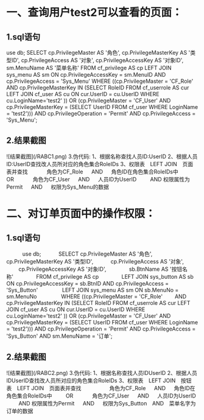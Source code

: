 <h1>一、查询用户test2可以查看的页面：</h1>
<h2>1.sql语句</h2>
 use db;
 SELECT cp.PrivilegeMaster AS '角色',
	cp.PrivilegeMasterKey AS '类型ID',
    cp.PrivilegeAccess AS '对象',
	cp.PrivilegeAccessKey AS '对象ID',
	sm.MenuName AS '菜单名称'
  FROM cf_privilege AS cp
  LEFT JOIN sys_menu AS sm ON cp.PrivilegeAccessKey = sm.MenuID AND cp.PrivilegeAccess = 'Sys_Menu'
 WHERE ((cp.PrivilegeMaster = 'CF_Role'
	AND cp.PrivilegeMasterKey
		IN (SELECT RoleID FROM cf_userrole AS cur
		LEFT JOIN cf_user AS cu ON cur.UserID = cu.UserID WHERE cu.LoginName='test2' ))
OR
(cp.PrivilegeMaster = 'CF_User' AND cp.PrivilegeMasterKey = (SELECT UserID FROM cf_user WHERE LoginName = 'test2')))
AND cp.PrivilegeOperation = 'Permit' AND cp.PrivilegeAccess = 'Sys_Menu';
<h2>2.结果截图</h2>
![结果截图](/RABC1.png)
3.伪代码:
      1、根据名称查找人员ID:UserID
      2、根据人员ID:UserID查找改人员所对应的角色集合RoleIDs
      3、权限表 LEFT JOIN 页面表并查找
         角色为CF_Role   AND   角色ID在角色集合RoleIDs中
          OR
         角色为CF_User   AND   人员ID为UserID
         AND 权限属性为Permit   AND   权限为Sys_Menu的数据
 <h1>二、对订单页面中的操作权限：</h1>
 <h2>1.sql语句</h2>
 &emsp;&emsp;&emsp;use db;&emsp;
&emsp;&emsp;SELECT cp.PrivilegeMaster AS '角色',&emsp;
 &emsp;&emsp; cp.PrivilegeMasterKey AS '类型ID',&emsp;
 &emsp;&emsp;cp.PrivilegeAccess AS '对象',&emsp;&emsp;
 &emsp;&emsp; cp.PrivilegeAccessKey AS '对象ID',&emsp;&emsp;
  &emsp;&emsp;sb.BtnName AS '按钮名称'&emsp;&emsp;
  &emsp;&emsp;FROM cf_privilege AS cp&emsp;&emsp;
  &emsp;&emsp;LEFT JOIN sys_button AS sb ON cp.PrivilegeAccessKey = sb.BtnID AND cp.PrivilegeAccess = 'Sys_Button'&emsp;&emsp;
 &emsp;&emsp; LEFT JOIN sys_menu AS sm ON sb.MenuNo = sm.MenuNo&emsp;&emsp;
 &emsp;&emsp;  WHERE ((cp.PrivilegeMaster = 'CF_Role'&emsp;&emsp;
            AND cp.PrivilegeMasterKey
            IN (SELECT RoleID FROM cf_userrole AS cur
              LEFT JOIN cf_user AS cu ON cur.UserID = cu.UserID WHERE cu.LoginName='test2' ))
               OR
               (cp.PrivilegeMaster = 'CF_User'
               AND cp.PrivilegeMasterKey = (SELECT UserID FROM cf_user WHERE LoginName = 'test2')))
               AND
               cp.PrivilegeOperation = 'Permit' AND cp.PrivilegeAccess = 'Sys_Button' AND sm.MenuName = '订单';
<h2>2.结果截图</h2>
![结果截图](/RABC2.png)
3.伪代码:
  1、根据名称查找人员IDUserID
  2、根据人员IDUserID查找改人员所对应的角色集合RoleIDs
  3、权限表 LEFT JOIN 按钮表 LEFT JOIN 页面表并查找
   &emsp;&emsp;角色为CF_Role   AND   角色ID在角色集合RoleIDs中
               OR
             角色为CF_User   AND   人员ID为UserID
             AND 权限属性为Permit   AND   权限为Sys_Button AND 菜单名字为订单的数据&emsp;&emsp;
               

